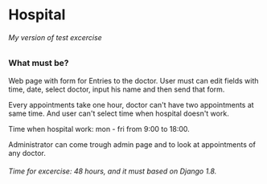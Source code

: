 # Hospital

###### My version of test excercise

### What must be?
Web page with form for Entries to the doctor. User must can edit fields with time, date, select
doctor, input his name and then send that form. 

Every appointments take one hour, doctor can't have two appointments at same time.
And user can't select time when hospital doesn't work.

Time when hospital work: mon - fri from 9:00 to 18:00. 

Administrator can come trough admin page and to look at 
appointments of any doctor.

###### Time for excercise: 48 hours, and it must based on Django 1.8.
 
